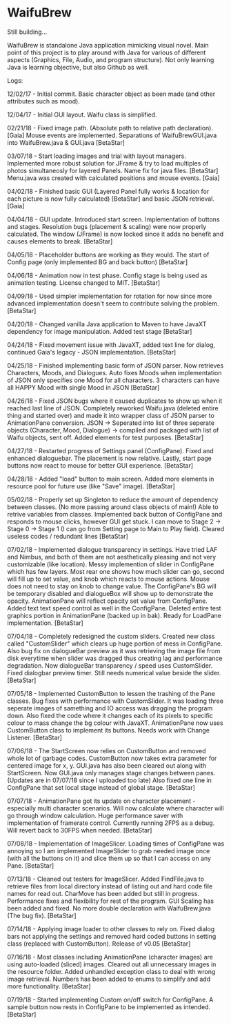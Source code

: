 # WaifuBrew

Still building...

WaifuBrew is standalone Java application mimicking visual novel. Main point of this project is to play around with Java for various of different aspects (Graphics, File, Audio, and program structure). Not only learning Java is learning objective, but also Github as well.

Logs:

12/02/17 - Initial commit. Basic character object as been made (and other attributes such as mood).

12/04/17 - Initial GUI layout. Waifu class is simplified.

02/21/18 - Fixed image path. (Absolute path to relative path declaration). [Gaia] Mouse events are implemented. Separations of WaifuBrewGUI.java into WaifuBrew.java & GUI.java [BetaStar]

03/07/18 - Start loading images and trial with layout managers. Implemented more robust solution for JFrame & try to load multiples of photos simultaneosly for layered Panels. Name fix for java files. [BetaStar] Menu.java was created with calculated positions and mouse events. [Gaia]

04/02/18 - Finished basic GUI (Layered Panel fully works & location for each picture is now fully calculated) [BetaStar] and basic JSON retrieval. [Gaia]

04/04/18 - GUI update. Introduced start screen. Implementation of buttons and stages. Resolution bugs (placement & scaling) were now properly calculated. The window (JFrame) is now locked since it adds no benefit and causes elements to break. [BetaStar]

04/05/18 - Placeholder buttons are working as they would. The start of Config page (only implemented BG and back button) [BetaStar]

04/06/18 - Animation now in test phase. Config stage is being used as animation testing. License changed to MIT. [BetaStar]

04/09/18 - Used simpler implementation for rotation for now since more advanced implementation doesn't seem to contribute solving the problem. [BetaStar]

04/20/18 - Changed vanilla Java application to Maven to have JavaXT dependency for image manipulation. Added test stage [BetaStar]

04/24/18 - Fixed movement issue with JavaXT, added text line for dialog, continued Gaia's legacy - JSON implementation. [BetaStar]

04/25/18 - Finished implementing basic form of JSON parser. Now retrieves Characters, Moods, and Dialogues. Auto fixes Moods when implementation of JSON only specifies one Mood for all characters. 3 characters can have all HAPPY Mood with single Mood in JSON [BetaStar]

04/26/18 - Fixed JSON bugs where it caused duplicates to show up when it reached last line of JSON. Completely reworked Waifu.java (deleted entire thing and started over) and made it into wrapper class of JSON parser to AnimationPane conversion. JSON -> Seperated into list of three seperate objects (Character, Mood, Dialogue) -> compiled and packaged with list of Waifu objects, sent off. Added elements for test purposes. [BetaStar]

04/27/18 - Restarted progress of Settings panel (ConfigPane). Fixed and enhanced dialoguebar. The placement is now relative. Lastly, start page buttons now react to mouse for better GUI experience. [BetaStar]

04/28/18 - Added "load" button to main screen. Added more elements in resource pool for future use (like "Save" image). [BetaStar]

05/02/18 - Properly set up Singleton to reduce the amount of dependency between classes. (No more passing around class objects of main!) Able to retrive variables from classes. Implemented back button of ConfigPane and responds to mouse clicks, however GUI get stuck. I can move to Stage 2 -> Stage 0 -> Stage 1 (I can go from Setting page to Main to Play field). Cleared useless codes / redundant lines [BetaStar]

07/02/18 - Implemented dialogue transparency in settings. Have tried LAF and Nimbus, and both of them are not aesthetically pleasing and not very customizable (like location). Messy implemention of slider in ConfigPane which has few layers. Most rear one shows how much slider can go, second will fill up to set value, and knob which reacts to mouse actions. Mouse does not need to stay on knob to change value. The ConfigPane's BG will be temporary disabled and dialogueBox will show up to demonstrate the opacity. AnimationPane will reflect opacity set value from ConfigPane. Added text text speed control as well in the ConfigPane. Deleted entire test graphics portion in AnimationPane (backed up in bak). Ready for LoadPane implementation. [BetaStar]

07/04/18 - Completely redesigned the custom sliders. Created new class called "CustomSlider" which clears up huge portion of mess in ConfigPane. Also bug fix on dialogueBar preview as it was retrieving the image file from disk everytime when slider was dragged thus creating lag and performance degradation. Now dialogueBar transparency / speed uses CustomSlider. Fixed dialogbar preview timer. Still needs numerical value beside the slider. [BetaStar]

07/05/18 - Implemented CustomButton to lessen the trashing of the Pane classes. Bug fixes with performance with CustomSlider. It was loading three seperate images of samething and IO access was dragging the program down. Also fixed the code where it changes each of its pixels to specific colour to mass change the bg colour with JavaXT. AnimationPane now uses CustomButton class to implement its buttons. Needs work with Change Listener. [BetaStar]

07/06/18 - The StartScreen now relies on CustomButton and removed whole lot of garbage codes. CustomButton now takes extra parameter for centered image for x, y. GUI.java has also been cleared out along with StartScreen. Now GUI.java only manages stage changes between panes. (Updates are in 07/07/18 since I uploaded too late) Also fixed one line in ConfigPane that set local stage instead of global stage. [BetaStar]

07/07/18 - AnimationPane got its update on character placement - especially multi character scenarios. Will now calculate where character will go through window calculation. Huge performance saver with implementation of framerate control. Currently running 2FPS as a debug. Will revert back to 30FPS when needed. [BetaStar]

07/08/18 - Implementation of ImageSlicer. Loading times of ConfigPane was annoying so I am implemented ImageSlider to grab needed image once (with all the buttons on it) and slice them up so that I can access on any Pane. [BetaStar]

07/13/18 - Cleaned out testers for ImageSlicer. Added FindFile.java to retrieve files from local directory instead of listing out and hard code file names for read out. CharMove has been added but still in progress. Performance fixes and flexibility for rest of the program. GUI Scaling has been added and fixed. No more double declaration with WaifuBrew.java (The bug fix). [BetaStar]

07/14/18 - Applying image loader to other classes to rely on. Fixed dialog bars not applying the settings and removed hard coded buttons in setting class (replaced with CustomButton). Release of v0.05 [BetaStar]

07/16/18 - Most classes including AnimationPane (character images) are using auto-loaded (sliced) images. Cleared out all unnecessary images in the resource folder. Added unhandled exception class to deal with wrong image retrieval. Numbers has been added to enums to simplify and add more functionality. [BetaStar]

07/19/18 - Started implementing Custom on/off switch for ConfigPane. A sample button now rests in ConfigPane to be implemented as intended. [BetaStar]
